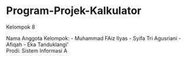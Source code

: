 # Program-Projek-Kalkulator
Kelompok 8
</div>Nama Anggota Kelompok: 
- Muhammad FAiz Ilyas 
- Syifa Tri Agusriani 
- Afiqah 
- Eka Tanduklangi' 
<div> Prodi: Sistem Informasi A </div>
